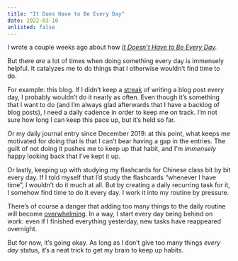 ```yaml
---
title: "It Does Have to Be Every Day"
date: 2022-03-10
unlisted: false
---
```


I wrote a couple weeks ago about how _[It Doesn’t Have to Be Every Day](https://benborgers.com/posts/every-day)._

But there _are_ a lot of times when doing something every day is immensely helpful. It catalyzes me to do things that I otherwise wouldn’t find time to do.

For example: this blog. If I didn’t keep a [streak](https://benborgers.com/posts/streaks) of writing a blog post every day, I probably wouldn’t do it nearly as often. Even though it’s something that I want to do (and I’m always glad afterwards that I have a backlog of blog posts), I need a daily cadence in order to keep me on track. I’m not sure how long I can keep this pace up, but it’s held so far.

Or my daily journal entry since December 2019: at this point, what keeps me motivated for doing that is that I can’t bear having a gap in the entries. The guilt of not doing it pushes me to keep up that habit, and I’m _immensely_ happy looking back that I’ve kept it up.

Or lastly, keeping up with studying my flashcards for Chinese class bit by bit every day. If I told myself that I’d study the flashcards “whenever I have time”, I wouldn’t do it much at all. But by creating a daily recurring task for it, I somehow find time to do it every day. I work it into my routine by pressure.

There’s of course a danger that adding too many things to the daily routine will become [overwhelming](https://benborgers.com/posts/overwhelmed). In a way, I start every day being behind on work: even if I finished everything yesterday, new tasks have reappeared overnight.

But for now, it’s going okay. As long as I don’t give too many things _every day_ status, it’s a neat trick to get my brain to keep up habits.
